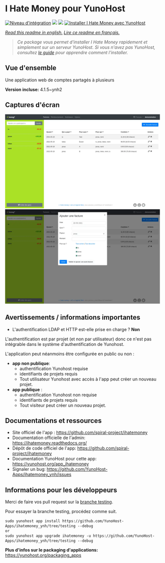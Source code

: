 # I Hate Money pour YunoHost

[![Niveau d'intégration](https://dash.yunohost.org/integration/ihatemoney.svg)](https://dash.yunohost.org/appci/app/ihatemoney) ![](https://ci-apps.yunohost.org/ci/badges/ihatemoney.status.svg) ![](https://ci-apps.yunohost.org/ci/badges/ihatemoney.maintain.svg)
[![Installer I Hate Money avec YunoHost](https://install-app.yunohost.org/install-with-yunohost.svg)](https://install-app.yunohost.org/?app=ihatemoney)

*[Read this readme in english.](./README.md)*
*[Lire ce readme en français.](./README_fr.md)*

> *Ce package vous permet d'installer I Hate Money rapidement et simplement sur un serveur YunoHost.
Si vous n'avez pas YunoHost, consultez [le guide](https://yunohost.org/#/install) pour apprendre comment l'installer.*

## Vue d'ensemble

Une application web de comptes partagés à plusieurs

**Version incluse:** 4.1.5~ynh2

## Captures d'écran

![](./doc/screenshots/screenshot_1_global.webp)
![](./doc/screenshots/screenshot_2_new_operation.webp)

## Avertissements / informations importantes

* L'authentification LDAP et HTTP est-elle prise en charge ? **Non**

L'authentification est par projet (et non par utilisateur) donc ce n'est pas intégrable dans le système d'authentification de Yunohost.

L'application peut néanmoins être configurée en public ou non :

- **app non publique**:
  - authentification Yunohost requise
  - identifiants de projets requis
  - Tout utilisateur Yunohost avec accès à l'app peut créer un nouveau projet.
- **app publique** :
  - authentification Yunohost non requise
  - identifiants de projets requis
  - Tout visiteur peut créer un nouveau projet.

## Documentations et ressources

* Site officiel de l'app : https://github.com/spiral-project/ihatemoney
* Documentation officielle de l'admin: https://ihatemoney.readthedocs.org/
* Dépôt de code officiel de l'app:  https://github.com/spiral-project/ihatemoney
* Documentation YunoHost pour cette app: https://yunohost.org/app_ihatemoney
* Signaler un bug: https://github.com/YunoHost-Apps/ihatemoney_ynh/issues

## Informations pour les développeurs

Merci de faire vos pull request sur la [branche testing](https://github.com/YunoHost-Apps/ihatemoney_ynh/tree/testing).

Pour essayer la branche testing, procédez comme suit.
```
sudo yunohost app install https://github.com/YunoHost-Apps/ihatemoney_ynh/tree/testing --debug
or
sudo yunohost app upgrade ihatemoney -u https://github.com/YunoHost-Apps/ihatemoney_ynh/tree/testing --debug
```

**Plus d'infos sur le packaging d'applications:** https://yunohost.org/packaging_apps